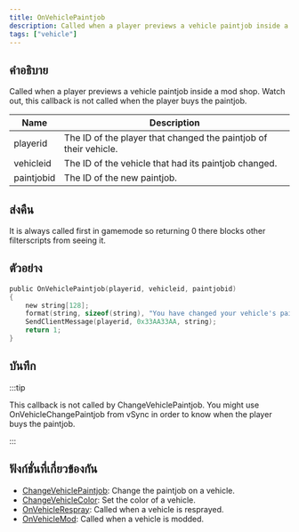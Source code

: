 ```yaml
---
title: OnVehiclePaintjob
description: Called when a player previews a vehicle paintjob inside a mod shop.
tags: ["vehicle"]
---
```


## คำอธิบาย

Called when a player previews a vehicle paintjob inside a mod shop. Watch out, this callback is not called when the player buys the paintjob.

| Name       | Description                                                      |
| ---------- | ---------------------------------------------------------------- |
| playerid   | The ID of the player that changed the paintjob of their vehicle. |
| vehicleid  | The ID of the vehicle that had its paintjob changed.             |
| paintjobid | The ID of the new paintjob.                                      |

## ส่งคืน

It is always called first in gamemode so returning 0 there blocks other filterscripts from seeing it.

## ตัวอย่าง

```c
public OnVehiclePaintjob(playerid, vehicleid, paintjobid)
{
    new string[128];
    format(string, sizeof(string), "You have changed your vehicle's paintjob to %d!", paintjobid);
    SendClientMessage(playerid, 0x33AA33AA, string);
    return 1;
}
```

## บันทึก

:::tip

This callback is not called by ChangeVehiclePaintjob. You might use OnVehicleChangePaintjob from vSync in order to know when the player buys the paintjob.

:::

## ฟังก์ชั่นที่เกี่ยวข้องกัน

- [ChangeVehiclePaintjob](../../scripting/functions/ChangeVehiclePaintjob.md): Change the paintjob on a vehicle.
- [ChangeVehicleColor](../../scripting/functions/ChangeVehicleColor.md): Set the color of a vehicle.
- [OnVehicleRespray](../../scripting/callbacks/OnVehicleRespray.md): Called when a vehicle is resprayed.
- [OnVehicleMod](../../scripting/callbacks/OnVehicleMod.md): Called when a vehicle is modded.
